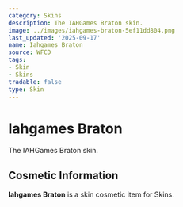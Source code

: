```yaml
---
category: Skins
description: The IAHGames Braton skin.
image: ../images/iahgames-braton-5ef11dd804.png
last_updated: '2025-09-17'
name: Iahgames Braton
source: WFCD
tags:
- Skin
- Skins
tradable: false
type: Skin
---
```


# Iahgames Braton

The IAHGames Braton skin.

## Cosmetic Information

**Iahgames Braton** is a skin cosmetic item for Skins.

